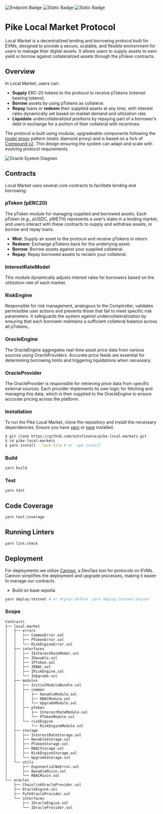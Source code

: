 ![Endpoint Badge](https://img.shields.io/endpoint?url=https%3A%2F%2Fgist.githubusercontent.com%2Fzakrad%2F76be8eb437f8ba3a2f6b2ee5b7de9eb9%2Fraw%2FPike_local_market_line_coverage.json&style=flat-square) ![Static Badge](https://img.shields.io/badge/Built_with-Foundry-yellow?style=flat-square) ![Static Badge](https://img.shields.io/badge/License-MIT-blue?style=flat-square)

# Pike Local Market Protocol

Local Market is a decentralized lending and borrowing protocol built for EVMs, designed to provide a secure, scalable, and flexible environment for users to manage their digital assets. It allows users to supply assets to earn yield or borrow against collateralized assets through the pToken contracts.

## Overview

In Local Market, users can:

- **Supply** ERC-20 tokens to the protocol to receive pTokens (interest bearing tokens).
- **Borrow** assets by using pTokens as collateral.
- **Repay** loans or **redeem** their supplied assets at any time, with interest rates dynamically set based on market demand and utilization rate.
- **Liquidate** undercollateralized positions by repaying part of a borrower’s debt in exchange for a portion of their collateral with incentives.

The protocol is built using modular, upgradeable components following the [router proxy](https://github.com/Synthetixio/synthetix-router) pattern (static diamond proxy) and is based on a fork of [Compound v2](https://github.com/compound-finance/compound-protocol). This design ensuring the system can adapt and scale with evolving protocol requirements.

![Oracle System Diagram](https://i.imgur.com/jF3vkwv.jpeg)

## Contracts

Local Market uses several core contracts to facilitate lending and borrowing:

### pToken (pERC20)

The pToken module for managing supplied and borrowed assets. Each pToken (e.g., pUSDC, pWETH) represents a user’s stake in a lending market, and users interact with these contracts to supply and withdraw assets, or borrow and repay loans.

- **Mint**: Supply an asset to the protocol and receive pTokens in return.
- **Redeem**: Exchange pTokens back for the underlying asset.
- **Borrow**: Borrow assets against your supplied collateral.
- **Repay**: Repay borrowed assets to reclaim your collateral.

### InterestRateModel

This module dynamically adjusts interest rates for borrowers based on the utilization rate of each market.

### RiskEngine

Responsible for risk management, analogous to the Comptroller, validates permissible user actions and prevents those that fail to meet specific risk parameters. It safeguards the system against undercollateralization by ensuring that each borrower maintains a sufficient collateral balance across all pTokens,.

### OracleEngine

The OracleEngine aggregates real-time asset price data from various sources using OracleProviders. Accurate price feeds are essential for determining borrowing limits and triggering liquidations when necessary.

### OracleProvider

The OracleProvider is responsible for retrieving price data from specific external sources. Each provider implements its own logic for fetching and managing this data, which is then supplied to the OracleEngine to ensure accurate pricing across the platform.

### Installation

To run the Pike Local Market, clone the repository and install the necessary dependencies. Ensure you have [yarn](https://yarnpkg.com/lang/en/docs/install/) or [npm](https://docs.npmjs.com/cli/install) installed.

```bash
$ git clone https://github.com/nutsfinance/pike-local-markets.git
$ cd pike-local-markets
$ yarn install --lock-file # or `npm install`
```

### Build

```bash
yarn build
```

### Test

```bash
yarn test
```

## Code Coverage

```bash
yarn test:coverage
```

## Running Linters

```bash
yarn lint:check
```

## Deployment

For deployments we utilize [Cannon](https://usecannon.com/), a DevOps tool for protocols on EVMs. Cannon simplifies the deployment and upgrade processes, making it easier to manage our contracts.

- Build on base sepolia

```bash
yarn deploy:testnet # or dryrun before `yarn deploy:testnet:dryrun`
```

### Scope

```bash
Contracts
├── local-market
│   ├── errors
│   │   ├── CommonError.sol
│   │   ├── PTokenError.sol
│   │   └── RiskEngineError.sol
│   ├── interfaces
│   │   ├── IInterestRateModel.sol
│   │   ├── IOwnable.sol
│   │   ├── IPToken.sol
│   │   ├── IRBAC.sol
│   │   ├── IRiskEngine.sol
│   │   └── IUpgrade.sol
│   ├── modules
│   │   ├── InitialModuleBundle.sol
│   │   ├── common
│   │   │   ├── OwnableModule.sol
│   │   │   ├── RBACModule.sol
│   │   │   └── UpgradeModule.sol
│   │   ├── pToken
│   │   │   ├── InterestRateModule.sol
│   │   │   └── PTokenModule.sol
│   │   └── riskEngine
│   │       └── RiskEngineModule.sol
│   ├── storage
│   │   ├── InterestRateStorage.sol
│   │   ├── OwnableStorage.sol
│   │   ├── PTokenStorage.sol
│   │   ├── RBACStorage.sol
│   │   ├── RiskEngineStorage.sol
│   │   └── UpgradeStorage.sol
│   └── utils
│       ├── ExponentialNoError.sol
│       ├── OwnableMixin.sol
│       └── RBACMixin.sol
└── oracles
    ├── ChainlinkOracleProvider.sol
    ├── OracleEngine.sol
    ├── PythOracleProvider.sol
    └── interfaces
        ├── IOracleEngine.sol
        └── IOracleProvider.sol
```
